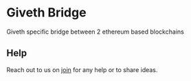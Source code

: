 # Giveth Bridge

Giveth specific bridge between 2 ethereum based blockchains

## Help
Reach out to us on [join](http://join.giveth.io) for any help or to share ideas.
